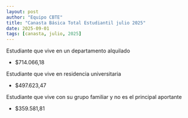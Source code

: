 ```yaml
---
layout: post
author: "Equipo CBTE"
title: "Canasta Básica Total Estudiantil julio 2025"
date: 2025-09-01
tags: [canasta, julio, 2025]
---
```


Estudiante que vive en un departamento alquilado
- $714.066,18

Estudiante que vive en residencia universitaria
- $497.623,47

Estudiante que vive con su grupo familiar y no es el principal aportante
- $359.581,81

